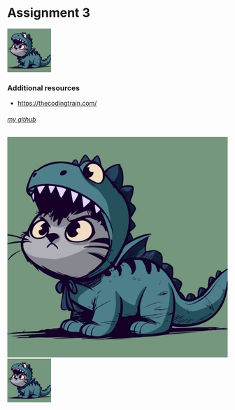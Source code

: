 # Assignment 3
<img src="image-2.png" width="100" >


### Additional resources    
- https://thecodingtrain.com/

<!-- link -->

###### [my github](https://github.com/aadya-26?tab=repositories)

<!-- dinacat images in diff sizes -->
![dinacat](image-2.png)
<img src="image-2.png" width="100" >

